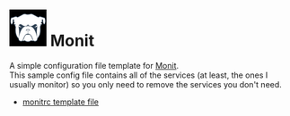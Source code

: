 # ![Monit Logo](Pics/monit-logo-1.png) Monit 
A simple configuration file template for [Monit](https://mmonit.com/monit/).  
This sample config file contains all of the services (at least, the ones I usually monitor) so you only need to remove the services you don't need.

* [monitrc template file](https://github.com/eam-00/Monit/blob/master/monitrc.template)
